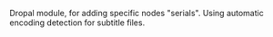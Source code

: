 Dropal module, for adding specific nodes "serials". Using automatic encoding detection for subtitle files.
